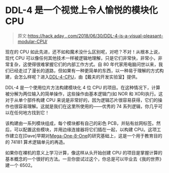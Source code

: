 # DDL-4 是一个视觉上令人愉悦的模块化 CPU

> 原文:[https://hack aday . com/2018/06/30/DDL-4-is-a-visual-pleasant-modular-CPU/](https://hackaday.com/2018/06/30/ddl-4-is-a-visually-pleasing-modular-cpu/)

现在的 CPU 如此先进，还不如和魔术没什么区别呢，对吧？不对！从根本上说，现代 CPU 可以像任何其他技术一样被逻辑地理解，只是它们非常快，非常小，非常复杂，这使得很难掌握它们的内部工作方式。自 80 年代家用电脑问世以来，我们已经走过了漫长的道路，但如果有一种更简单的东西，以一种易于理解的方式构建，会怎么样呢？进入[DDL-4-CPU](https://hackaday.io/project/158510-ddl4-cpu)，由【戴夫的开发实验室】提供。

DDL-4 是一个使用位片方法构建模块化 4 位 CPU 的项目。在这种情况下，计算被分解为两位输入的简单操作，这些操作由基本逻辑门(如 NOR 和 XOR)执行。这对于从单个部件构建 CPU 来说是非常好的，因为逻辑芯片很容易获得，它们的操作也很容易理解。这就是我们在这里所使用的——优秀的 74 系列逻辑，你几乎可以在任何地方找到它！

该构建由一系列模块组成，每个模块都有自己的彩色 PCB，并贴有丝网标签。然后，可以配置这些模块，并用边缘连接器将它们插在一起，以构建 CPU。这项工作建立在[Dave]早期对[Mega-One-8-One](https://hackaday.io/project/25596-mega-one-8-one)的研究基础上，这是一个用于教育目的的 74181 算术逻辑单元的再造。

如果你在裸机的意义上学习计算，像这样从头开始创建 CPU 的项目是掌握计算的基本概念的一个很好的方法。一旦你尝试过这个，你总是可以毕业去《我的世界》建一个 6502。